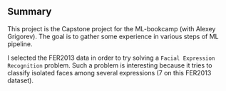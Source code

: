 ## Summary

This project is the Capstone project for the ML-bookcamp (with Alexey Grigorev).
The goal is to gather some experience in various steps of ML pipeline.

I selected the FER2013 data in order to try solving a `Facial Expression Recognition` problem.
Such a problem is interesting because it tries to classify isolated faces among several expressions (7 on this FER2013 dataset).

